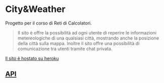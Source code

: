 # City&Weather

 Progetto per il corso di Reti di Calcolatori.
> Il sito è offre la possibilità ad ogni utente di reperire le informazioni metereologiche di una qualsiasi città, mostrando anche la posizione della città sulla mappa. Inoltre il sito offre una possibilità di comunicazione tra utenti tramite chat privata.

[Il sito è hostato su heroku](https://hidden-fjord-76821.herokuapp.com/)

## [API](/restAPI.md)
